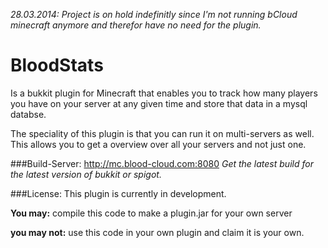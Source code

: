 *28.03.2014: Project is on hold indefinitly since I'm not running bCloud minecraft anymore and therefor have no need for the plugin.*

BloodStats
==========

Is a bukkit plugin for Minecraft that enables you to track how many players you have on your server at any given time and store that data in a mysql databse.

The speciality of this plugin is that you can run it on multi-servers as well. This allows you to get a overview over all your servers and not just one.

###Build-Server:
http://mc.blood-cloud.com:8080 *Get the latest build for the latest version of bukkit or spigot.*

###License:
This plugin is currently in development.

**You may:** compile this code to make a plugin.jar for your own server

**you may not:** use this code in your own plugin and claim it is your own.
